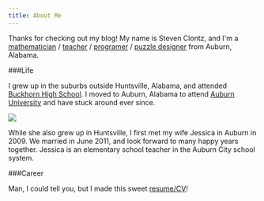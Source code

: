 ```yaml
---
title: About Me
---
```


Thanks for checking out my blog! My name is Steven Clontz, and I'm a 
[mathematician](http://math.auburn.edu)  / [teacher](http://math.auburn.edu) / 
[programer](http://github.com/StevenClontz) / 
[puzzle designer](http://auburnpuzzleparty.wikia.com) from Auburn, Alabama.



###Life

I grew up in the suburbs outside Huntsville, Alabama, and attended 
[Buckhorn High School](http://www.madison.k12.al.us/buckhorn/website/). 
I moved to Auburn, Alabama to attend [Auburn University](http://auburn.edu) 
and have stuck around ever since.

![](http://i.imgur.com/otMVMkr.jpg)

While she also grew up in Huntsville, I first met my wife Jessica in Auburn 
in 2009. We married in June 2011, and look forward to many happy years 
together. Jessica is an elementary school teacher in the Auburn City school 
system.

###Career

Man, I could tell you, but I made this sweet
[resume/CV](http://resume.stevenclontz.com)!